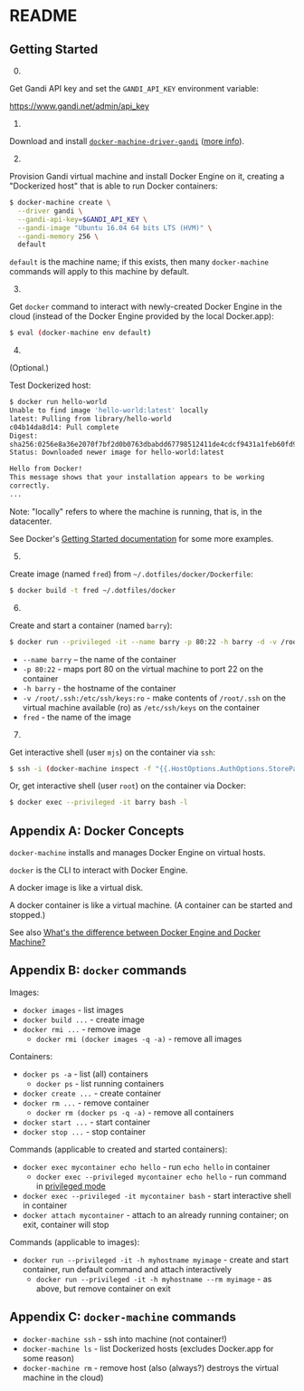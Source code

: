 # README

## Getting Started

0.

Get Gandi API key and set the `GANDI_API_KEY` environment variable:

https://www.gandi.net/admin/api_key

1.

Download and install
[`docker-machine-driver-gandi`](https://github.com/Gandi/docker-machine-gandi/releases)
([more info](https://github.com/Gandi/docker-machine-gandi)).

2.

Provision Gandi virtual machine and install Docker Engine on it,
creating a "Dockerized host" that is able to run Docker containers:

```sh
$ docker-machine create \
  --driver gandi \
  --gandi-api-key=$GANDI_API_KEY \
  --gandi-image "Ubuntu 16.04 64 bits LTS (HVM)" \
  --gandi-memory 256 \
  default
```

`default` is the machine name; if this exists, then many `docker-machine`
commands will apply to this machine by default.

3.

Get `docker` command to interact with newly-created Docker Engine in
the cloud (instead of the Docker Engine provided by the local
Docker.app):

```sh
$ eval (docker-machine env default)
```

4.

(Optional.)

Test Dockerized host:

```sh
$ docker run hello-world
Unable to find image 'hello-world:latest' locally
latest: Pulling from library/hello-world
c04b14da8d14: Pull complete 
Digest:
sha256:0256e8a36e2070f7bf2d0b0763dbabdd67798512411de4cdcf9431a1feb60fd9
Status: Downloaded newer image for hello-world:latest

Hello from Docker!
This message shows that your installation appears to be working
correctly.
...
```

Note: "locally" refers to where the machine is running, that is, in
the datacenter.

See Docker's [Getting Started
documentation](https://docs.docker.com/machine/get-started/#/run-containers-and-experiment-with-machine-commands)
for some more examples.

5.

Create image (named `fred`) from `~/.dotfiles/docker/Dockerfile`:

```sh
$ docker build -t fred ~/.dotfiles/docker
```

6.

Create and start a container (named `barry`):

```sh
$ docker run --privileged -it --name barry -p 80:22 -h barry -d -v /root/.ssh:/etc/ssh/keys:ro fred
```

* `--name barry` – the name of the container
* `-p 80:22` - maps port 80 on the virtual machine to port 22 on the container
* `-h barry` - the hostname of the container
* `-v /root/.ssh:/etc/ssh/keys:ro` - make contents of `/root/.ssh` on the virtual machine available (ro) as `/etc/ssh/keys` on the container
* `fred` - the name of the image 

7.

Get interactive shell (user `mjs`) on the container via `ssh`:

```sh
$ ssh -i (docker-machine inspect -f "{{.HostOptions.AuthOptions.StorePath}}")/id_rsa -p 80 mjs@(docker-machine ip)
```

Or, get interactive shell (user `root`) on the container via Docker:

```sh
$ docker exec --privileged -it barry bash -l
```

## Appendix A: Docker Concepts

`docker-machine` installs and manages Docker Engine on virtual hosts.

`docker` is the CLI to interact with Docker Engine.

A docker image is like a virtual disk.

A docker container is like a virtual machine. (A container can be
started and stopped.)

See also [What's the difference between Docker Engine and Docker
Machine?](https://docs.docker.com/machine/overview/#/what-s-the-difference-between-docker-engine-and-docker-machine)

## Appendix B: `docker` commands

Images:

* `docker images` - list images
* `docker build ...` - create image
* `docker rmi ...` - remove image
  * `docker rmi (docker images -q -a)` - remove all images

Containers:

* `docker ps -a` - list (all) containers
  * `docker ps` - list running containers
* `docker create ...` - create container
* `docker rm ...` - remove container
  * `docker rm (docker ps -q -a)` - remove all containers
* `docker start ...` - start container
* `docker stop ...` - stop container

Commands (applicable to created and started containers):

* `docker exec mycontainer echo hello` - run `echo hello` in container
  * `docker exec --privileged mycontainer echo hello` - run command in [privileged mode](https://docs.docker.com/engine/reference/run/#/runtime-privilege-and-linux-capabilities)
* `docker exec --privileged -it mycontainer bash` - start interactive shell in container
* `docker attach mycontainer` - attach to an already running container; on exit, container will stop

Commands (applicable to images):

* `docker run --privileged -it -h myhostname myimage` - create and start container, run default command and attach interactively
  * `docker run --privileged -it -h myhostname --rm myimage` - as above, but remove container on exit

## Appendix C: `docker-machine` commands

* `docker-machine ssh` - ssh into machine (not container!)
* `docker-machine ls` - list Dockerized hosts (excludes Docker.app for some reason)
* `docker-machine rm` - remove host (also (always?) destroys the virtual machine in the cloud)
